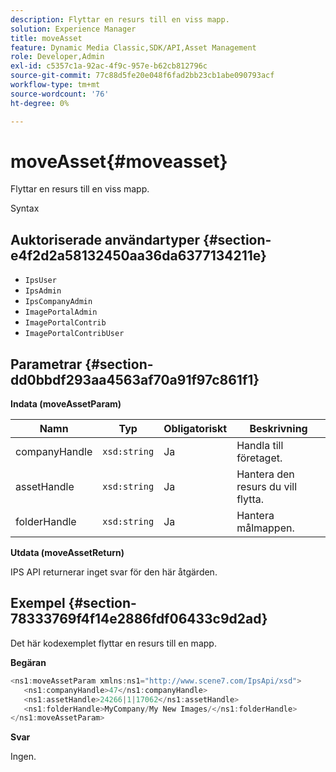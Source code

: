 ```yaml
---
description: Flyttar en resurs till en viss mapp.
solution: Experience Manager
title: moveAsset
feature: Dynamic Media Classic,SDK/API,Asset Management
role: Developer,Admin
exl-id: c5357c1a-92ac-4f9c-957e-b62cb812796c
source-git-commit: 77c88d5fe20e048f6fad2bb23cb1abe090793acf
workflow-type: tm+mt
source-wordcount: '76'
ht-degree: 0%

---
```


# moveAsset{#moveasset}

Flyttar en resurs till en viss mapp.

Syntax

## Auktoriserade användartyper {#section-e4f2d2a58132450aa36da6377134211e}

* `IpsUser`
* `IpsAdmin`
* `IpsCompanyAdmin`
* `ImagePortalAdmin`
* `ImagePortalContrib`
* `ImagePortalContribUser`

## Parametrar {#section-dd0bbdf293aa4563af70a91f97c861f1}

**Indata (moveAssetParam)**

| Namn | Typ | Obligatoriskt | Beskrivning |
|---|---|---|---|
| companyHandle | `xsd:string` | Ja | Handla till företaget. |
| assetHandle | `xsd:string` | Ja | Hantera den resurs du vill flytta. |
| folderHandle | `xsd:string` | Ja | Hantera målmappen. |

**Utdata (moveAssetReturn)**

IPS API returnerar inget svar för den här åtgärden.

## Exempel {#section-78333769f4f14e2886fdf06433c9d2ad}

Det här kodexemplet flyttar en resurs till en mapp.

**Begäran**

```java
<ns1:moveAssetParam xmlns:ns1="http://www.scene7.com/IpsApi/xsd">
   <ns1:companyHandle>47</ns1:companyHandle>
   <ns1:assetHandle>24266|1|17062</ns1:assetHandle>
   <ns1:folderHandle>MyCompany/My New Images/</ns1:folderHandle>
</ns1:moveAssetParam>
```

**Svar**

Ingen.
